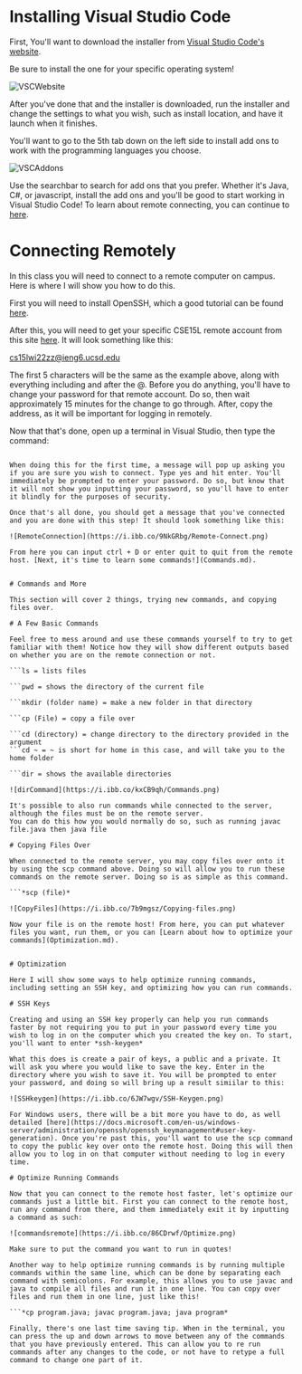 # Installing Visual Studio Code

First, You'll want to download the installer from [Visual Studio Code's website](https://code.visualstudio.com/download).

Be sure to install the one for your specific operating system!

![VSCWebsite](https://i.ibb.co/Hh0rMfh/VSCImage.png)

After you've done that and the installer is downloaded, run the installer and change the settings to what you wish,
such as install location, and have it launch when it finishes.

You'll want to go to the 5th tab down on the left side to install add ons to work with the programming languages you choose.

![VSCAddons](https://i.ibb.co/414Cx2r/VSCaddons.png)

Use the searchbar to search for add ons that you prefer. Whether it's Java, C#, or javascript, install the add ons and you'll be good to start working in Visual Studio Code! To learn about remote connecting, you can continue to [here](RemoteConnect.md).


# Connecting Remotely

In this class you will need to connect to a remote computer on campus. Here is where I will show you how to do this.

First you will need to install OpenSSH, which a good tutorial can be found [here](https://docs.microsoft.com/en-us/windows-server/administration/openssh/openssh_install_firstuse).

After this, you will need to get your specific CSE15L remote account from this site [here](https://sdacs.ucsd.edu/~icc/index.php).
It will look something like this: 

cs15lwi22zz@ieng6.ucsd.edu

The first 5 characters will be the same as the example above, along with everything including and after the @. Before you do anything, you'll have to change your password for that remote account. Do so, then wait approximately 15 minutes for the change to go through. After, copy the address, as it will be important for logging in remotely.

Now that that's done, open up a terminal in Visual Studio, then type the command:

```*ssh (your remote account from above)*

When doing this for the first time, a message will pop up asking you if you are sure you wish to connect. Type yes and hit enter. You'll immediately be prompted to enter your password. Do so, but know that it will not show you inputting your password, so you'll have to enter it blindly for the purposes of security.

Once that's all done, you should get a message that you've connected and you are done with this step! It should look something like this:

![RemoteConnection](https://i.ibb.co/9NkGRbg/Remote-Connect.png)

From here you can input ctrl + D or enter quit to quit from the remote host. [Next, it's time to learn some commands!](Commands.md).


# Commands and More

This section will cover 2 things, trying new commands, and copying files over.

# A Few Basic Commands

Feel free to mess around and use these commands yourself to try to get familiar with them! Notice how they will show different outputs based on whether you are on the remote connection or not.

```ls = lists files

```pwd = shows the directory of the current file

```mkdir (folder name) = make a new folder in that directory

```cp (File) = copy a file over

```cd (directory) = change directory to the directory provided in the argument
```cd ~ = ~ is short for home in this case, and will take you to the home folder

```dir = shows the available directories

![dirCommand](https://i.ibb.co/kxCB9qh/Commands.png)

It's possible to also run commands while connected to the server, although the files must be on the remote server.
You can do this how you would normally do so, such as running javac file.java then java file

# Copying Files Over

When connected to the remote server, you may copy files over onto it by using the scp command above. Doing so will allow you to run these commands on the remote server. Doing so is as simple as this command.

```*scp (file)*

![CopyFiles](https://i.ibb.co/7b9mgsz/Copying-files.png)

Now your file is on the remote host! From here, you can put whatever files you want, run them, or you can [Learn about how to optimize your commands](Optimization.md).


# Optimization

Here I will show some ways to help optimize running commands, including setting an SSH key, and optimizing how you can run commands.

# SSH Keys

Creating and using an SSH key properly can help you run commands faster by not requiring you to put in your password every time you wish to log in on the computer which you created the key on. To start, you'll want to enter *ssh-keygen*

What this does is create a pair of keys, a public and a private. It will ask you where you would like to save the key. Enter in the directory where you wish to save it. You will be prompted to enter your password, and doing so will bring up a result simiilar to this:

![SSHkeygen](https://i.ibb.co/6JW7wgv/SSH-Keygen.png)

For Windows users, there will be a bit more you have to do, as well detailed [here](https://docs.microsoft.com/en-us/windows-server/administration/openssh/openssh_keymanagement#user-key-generation). Once you're past this, you'll want to use the scp command to copy the public key over onto the remote host. Doing this will then allow you to log in on that computer without needing to log in every time.

# Optimize Running Commands

Now that you can connect to the remote host faster, let's optimize our commands just a little bit. First you can connect to the remote host, run any command from there, and them immediately exit it by inputting a command as such: 

![commandsremote](https://i.ibb.co/86CDrwf/Optimize.png)

Make sure to put the command you want to run in quotes!

Another way to help optimize running commands is by running multiple commands within the same line, which can be done by separating each command with semicolons. For example, this allows you to use javac and java to compile all files and run it in one line. You can copy over files and run them in one line, just like this! 

```*cp program.java; javac program.java; java program*

Finally, there's one last time saving tip. When in the terminal, you can press the up and down arrows to move between any of the commands that you have previously entered. This can allow you to re run commands after any changes to the code, or not have to retype a full command to change one part of it.


